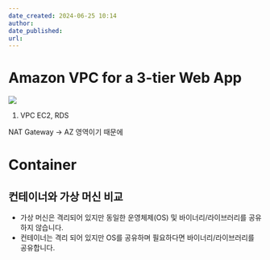 ```yaml
---
date_created: 2024-06-25 10:14
author: 
date_published: 
url:
---
```

# Amazon VPC for a 3-tier Web App

![](Pasted%20image%2020240625101507.png)

1. VPC EC2, RDS

NAT Gateway -> AZ 영역이기 때문에 

# Container

## 컨테이너와 가상 머신 비교

- 가상 머신은 격리되어 있지만 동일한 운영체제(OS) 및 바이너리/라이브러리를 공유하지 않습니다.
- 컨테이너는 격리 되어 있지만 OS를 공유하며 필요하다면 바이너리/라이브러리를 공유합니다.


